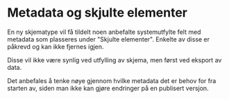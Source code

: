 # Metadata og skjulte elementer

En ny skjematype vil få tildelt noen anbefalte systemutfylte felt med metadata som plasseres under "Skjulte elementer". Enkelte av disse er påkrevd og kan ikke fjernes igjen.
                    
Disse vil ikke være synlig ved utfylling av skjema, men først ved eksport av data.

Det anbefales å tenke nøye gjennom hvilke metadata det er behov for fra starten av, siden man ikke kan gjøre endringer på en publisert versjon.
